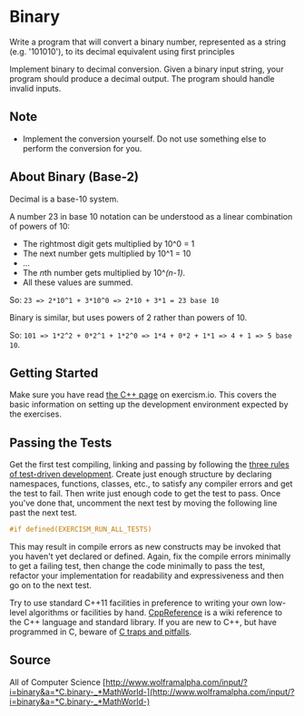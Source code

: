 # Binary

Write a program that will convert a binary number, represented as a string (e.g. '101010'), to its decimal equivalent using first principles

Implement binary to decimal conversion. Given a binary input
string, your program should produce a decimal output. The
program should handle invalid inputs.

## Note
- Implement the conversion yourself.
  Do not use something else to perform the conversion for you.

## About Binary (Base-2)
Decimal is a base-10 system.

A number 23 in base 10 notation can be understood
as a linear combination of powers of 10:

- The rightmost digit gets multiplied by 10^0 = 1
- The next number gets multiplied by 10^1 = 10
- ...
- The *n*th number gets multiplied by 10^*(n-1)*.
- All these values are summed.

So: `23 => 2*10^1 + 3*10^0 => 2*10 + 3*1 = 23 base 10`

Binary is similar, but uses powers of 2 rather than powers of 10.

So: `101 => 1*2^2 + 0*2^1 + 1*2^0 => 1*4 + 0*2 + 1*1 => 4 + 1 => 5 base 10`.

## Getting Started

Make sure you have read [the C++ page](http://exercism.io/languages/cpp) on
exercism.io.  This covers the basic information on setting up the development
environment expected by the exercises.

## Passing the Tests

Get the first test compiling, linking and passing by following the [three
rules of test-driven development](http://butunclebob.com/ArticleS.UncleBob.TheThreeRulesOfTdd).
Create just enough structure by declaring namespaces, functions, classes,
etc., to satisfy any compiler errors and get the test to fail.  Then write
just enough code to get the test to pass.  Once you've done that,
uncomment the next test by moving the following line past the next test.

```C++
#if defined(EXERCISM_RUN_ALL_TESTS)
```

This may result in compile errors as new constructs may be invoked that
you haven't yet declared or defined.  Again, fix the compile errors minimally
to get a failing test, then change the code minimally to pass the test,
refactor your implementation for readability and expressiveness and then
go on to the next test.

Try to use standard C++11 facilities in preference to writing your own
low-level algorithms or facilities by hand.  [CppReference](http://en.cppreference.com/)
is a wiki reference to the C++ language and standard library.  If you
are new to C++, but have programmed in C, beware of
[C traps and pitfalls](http://www.slideshare.net/LegalizeAdulthood/c-traps-and-pitfalls-for-c-programmers).

## Source

All of Computer Science [http://www.wolframalpha.com/input/?i=binary&a=*C.binary-_*MathWorld-](http://www.wolframalpha.com/input/?i=binary&a=*C.binary-_*MathWorld-)

